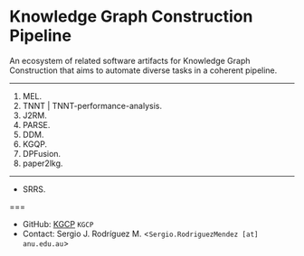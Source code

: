 # Knowledge Graph Construction Pipeline
An ecosystem of related software artifacts for Knowledge Graph Construction that aims to automate diverse tasks in a coherent pipeline.

---
1. MEL.  
2. TNNT | TNNT-performance-analysis.  
3. J2RM.  
4. PARSE.  
5. DDM.  
6. KGQP.  
7. DPFusion.  
8. paper2lkg.  
---
- SRRS.  

===
- GitHub: [KGCP](https://github.com/KGCP) `KGCP`  
- Contact: Sergio J. Rodríguez M. <`Sergio.RodriguezMendez [at] anu.edu.au`>  
